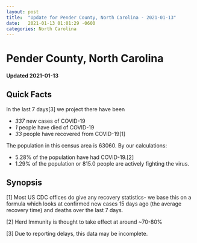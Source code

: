 ```yaml
---
layout: post
title:  "Update for Pender County, North Carolina - 2021-01-13"
date:   2021-01-13 01:01:29 -0600
categories: North Carolina
---
```


# Pender County, North Carolina
#### Updated 2021-01-13

## Quick Facts

In the last 7 days[3] we project there have been
- *337* new cases of COVID-19
- *1* people have died of COVID-19
- *33* people have recovered from COVID-19[1]

The population in this census area is 63060. By our calculations:
- 5.28% of the population have had COVID-19.[2]
- 1.29% of the population or 815.0 people are actively fighting the virus.

## Synopsis




[1] Most US CDC offices do give any recovery statistics- we base this on a formula which looks at confirmed new cases
15 days ago (the average recovery time) and deaths over the last 7 days.

[2] Herd Immunity is thought to take effect at around ~70-80%

[3] Due to reporting delays, this data may be incomplete.
 
    